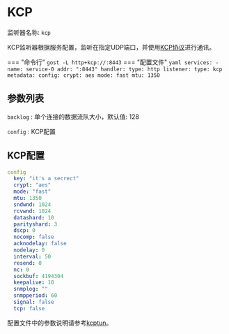 # KCP

监听器名称: `kcp`

KCP监听器根据服务配置，监听在指定UDP端口，并使用[KCP协议](https://github.com/xtaci/kcptun)进行通讯。

=== "命令行"
    ```
	gost -L http+kcp://:8443
	```
=== "配置文件"
    ```yaml
	services:
	- name: service-0
	  addr: ":8443"
	  handler:
		type: http
	  listener:
		type: kcp
		metadata:
		  config:
		    crypt: aes
            mode: fast
            mtu: 1350
	```

## 参数列表

`backlog`
:    单个连接的数据流队大小，默认值: 128

`config`
:    KCP配置

## KCP配置

```yaml
config
  key: "it's a secrect"
  crypt: "aes"
  mode: "fast"
  mtu: 1350
  sndwnd: 1024
  rcvwnd: 1024
  datashard: 10
  parityshard: 3
  dscp: 0
  nocomp: false
  acknodelay: false
  nodelay: 0
  interval: 50
  resend: 0
  nc: 0
  sockbuf: 4194304
  keepalive: 10
  snmplog: ""
  snmpperiod: 60
  signal: false
  tcp: false
```

配置文件中的参数说明请参考[kcptun](https://github.com/xtaci/kcptun#usage)。
